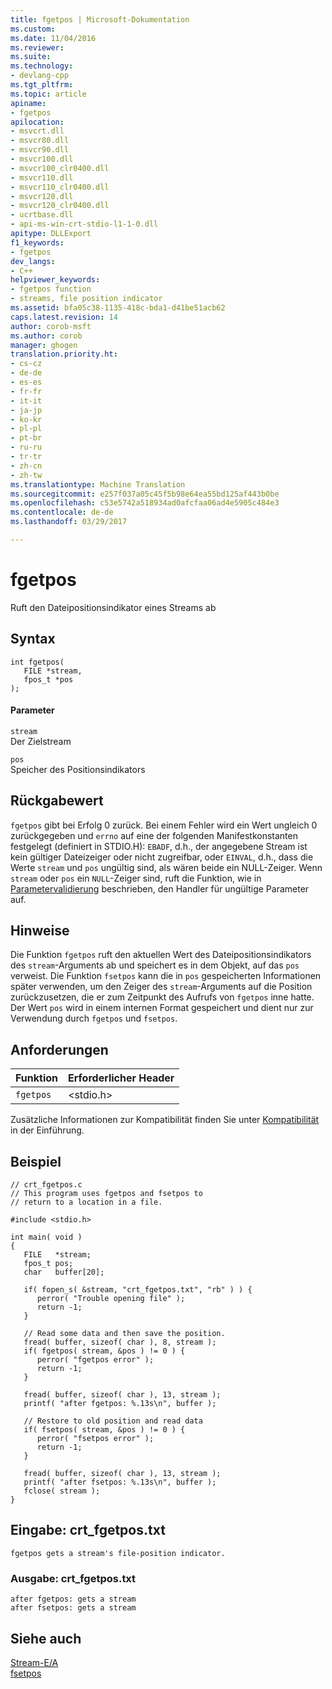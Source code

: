 ```yaml
---
title: fgetpos | Microsoft-Dokumentation
ms.custom: 
ms.date: 11/04/2016
ms.reviewer: 
ms.suite: 
ms.technology:
- devlang-cpp
ms.tgt_pltfrm: 
ms.topic: article
apiname:
- fgetpos
apilocation:
- msvcrt.dll
- msvcr80.dll
- msvcr90.dll
- msvcr100.dll
- msvcr100_clr0400.dll
- msvcr110.dll
- msvcr110_clr0400.dll
- msvcr120.dll
- msvcr120_clr0400.dll
- ucrtbase.dll
- api-ms-win-crt-stdio-l1-1-0.dll
apitype: DLLExport
f1_keywords:
- fgetpos
dev_langs:
- C++
helpviewer_keywords:
- fgetpos function
- streams, file position indicator
ms.assetid: bfa05c38-1135-418c-bda1-d41be51acb62
caps.latest.revision: 14
author: corob-msft
ms.author: corob
manager: ghogen
translation.priority.ht:
- cs-cz
- de-de
- es-es
- fr-fr
- it-it
- ja-jp
- ko-kr
- pl-pl
- pt-br
- ru-ru
- tr-tr
- zh-cn
- zh-tw
ms.translationtype: Machine Translation
ms.sourcegitcommit: e257f037a05c45f5b98e64ea55bd125af443b0be
ms.openlocfilehash: c53e5742a518934ad0afcfaa06ad4e5905c484e3
ms.contentlocale: de-de
ms.lasthandoff: 03/29/2017

---
```

# <a name="fgetpos"></a>fgetpos
Ruft den Dateipositionsindikator eines Streams ab  
  
## <a name="syntax"></a>Syntax  
  
```  
int fgetpos(   
   FILE *stream,  
   fpos_t *pos   
);  
```  
  
#### <a name="parameters"></a>Parameter  
 `stream`  
 Der Zielstream  
  
 `pos`  
 Speicher des Positionsindikators  
  
## <a name="return-value"></a>Rückgabewert  
 `fgetpos` gibt bei Erfolg 0 zurück. Bei einem Fehler wird ein Wert ungleich 0 zurückgegeben und `errno` auf eine der folgenden Manifestkonstanten festgelegt (definiert in STDIO.H): `EBADF`, d.h., der angegebene Stream ist kein gültiger Dateizeiger oder nicht zugreifbar, oder `EINVAL`, d.h., dass die Werte `stream` und `pos` ungültig sind, als wären beide ein NULL-Zeiger. Wenn `stream` oder `pos` ein `NULL`-Zeiger sind, ruft die Funktion, wie in [Parametervalidierung](../../c-runtime-library/parameter-validation.md) beschrieben, den Handler für ungültige Parameter auf.  
  
## <a name="remarks"></a>Hinweise  
 Die Funktion `fgetpos` ruft den aktuellen Wert des Dateipositionsindikators des `stream`-Arguments ab und speichert es in dem Objekt, auf das `pos` verweist. Die Funktion `fsetpos` kann die in `pos` gespeicherten Informationen später verwenden, um den Zeiger des `stream`-Arguments auf die Position zurückzusetzen, die er zum Zeitpunkt des Aufrufs von `fgetpos` inne hatte. Der Wert `pos` wird in einem internen Format gespeichert und dient nur zur Verwendung durch `fgetpos` und `fsetpos`.  
  
## <a name="requirements"></a>Anforderungen  
  
|Funktion|Erforderlicher Header|  
|--------------|---------------------|  
|`fgetpos`|\<stdio.h>|  
  
 Zusätzliche Informationen zur Kompatibilität finden Sie unter [Kompatibilität](../../c-runtime-library/compatibility.md) in der Einführung.  
  
## <a name="example"></a>Beispiel  
  
```  
// crt_fgetpos.c  
// This program uses fgetpos and fsetpos to  
// return to a location in a file.  
  
#include <stdio.h>  
  
int main( void )  
{  
   FILE   *stream;  
   fpos_t pos;  
   char   buffer[20];  
  
   if( fopen_s( &stream, "crt_fgetpos.txt", "rb" ) ) {  
      perror( "Trouble opening file" );  
      return -1;  
   }  
  
   // Read some data and then save the position.   
   fread( buffer, sizeof( char ), 8, stream );  
   if( fgetpos( stream, &pos ) != 0 ) {  
      perror( "fgetpos error" );  
      return -1;  
   }  
  
   fread( buffer, sizeof( char ), 13, stream );  
   printf( "after fgetpos: %.13s\n", buffer );  
  
   // Restore to old position and read data   
   if( fsetpos( stream, &pos ) != 0 ) {  
      perror( "fsetpos error" );  
      return -1;  
   }  
  
   fread( buffer, sizeof( char ), 13, stream );  
   printf( "after fsetpos: %.13s\n", buffer );  
   fclose( stream );  
}  
```  
  
## <a name="input-crtfgetpostxt"></a>Eingabe: crt_fgetpos.txt  
  
```  
fgetpos gets a stream's file-position indicator.  
```  
  
### <a name="output-crtfgetpostxt"></a>Ausgabe: crt_fgetpos.txt  
  
```  
after fgetpos: gets a stream  
after fsetpos: gets a stream  
```  
  
## <a name="see-also"></a>Siehe auch  
 [Stream-E/A](../../c-runtime-library/stream-i-o.md)   
 [fsetpos](../../c-runtime-library/reference/fsetpos.md)
